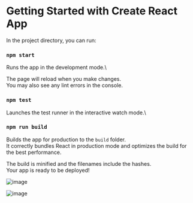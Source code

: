 # Getting Started with Create React App

In the project directory, you can run:

### `npm start`

Runs the app in the development mode.\

The page will reload when you make changes.\
You may also see any lint errors in the console.

### `npm test`

Launches the test runner in the interactive watch mode.\


### `npm run build`

Builds the app for production to the `build` folder.\
It correctly bundles React in production mode and optimizes the build for the best performance.

The build is minified and the filenames include the hashes.\
Your app is ready to be deployed!


![image](https://user-images.githubusercontent.com/73241374/236258152-c3ae1c76-c868-4099-9142-0ff0cf1b8ed4.png)

![image](https://user-images.githubusercontent.com/73241374/236258276-46971744-8f53-4723-afc2-93ee4cc23502.png)

